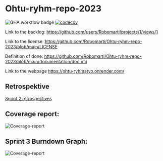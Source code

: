 # Ohtu-ryhm-repo-2023

![GHA workflow badge](https://github.com/Robomarti/Ohtu-ryhm-repo-2023/workflows/CI/badge.svg)
[![codecov](https://codecov.io/gh/Robomarti/Ohtu-ryhm-repo-2023/graph/badge.svg?token=29YL0OJ6TZ)](https://codecov.io/gh/Robomarti/Ohtu-ryhm-repo-2023)

Link to the backlog: https://github.com/users/Robomarti/projects/1/views/1


Link to the license: https://github.com/Robomarti/Ohtu-ryhm-repo-2023/blob/main/LICENSE


Definition of done: https://github.com/Robomarti/Ohtu-ryhm-repo-2023/blob/main/documentation/dod.md


Link to the webpage https://ohtu-ryhmatyo.onrender.com/

## Retrospektive
[Sprint 2 retrospectives](https://github.com/Robomarti/Ohtu-ryhm-repo-2023/blob/main/documentation/retro.md)

## Coverage report:
![Coverage-report](https://github.com/Robomarti/Ohtu-ryhm-repo-2023/blob/main/documentation/coverage.png)

## Sprint 3 Burndown Graph:
![Coverage-report](https://github.com/Robomarti/Ohtu-ryhm-repo-2023/blob/main/documentation/burndown_graph.png)
